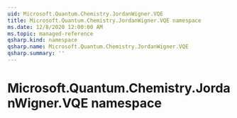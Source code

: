 ```yaml
---
uid: Microsoft.Quantum.Chemistry.JordanWigner.VQE
title: Microsoft.Quantum.Chemistry.JordanWigner.VQE namespace
ms.date: 12/8/2020 12:00:00 AM
ms.topic: managed-reference
qsharp.kind: namespace
qsharp.name: Microsoft.Quantum.Chemistry.JordanWigner.VQE
qsharp.summary: ''
---
```


# Microsoft.Quantum.Chemistry.JordanWigner.VQE namespace



